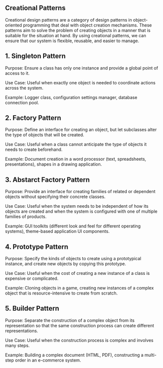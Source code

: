 ## Creational Patterns

Creational design patterns are a category of design patterns in object-oriented programming that deal with object creation mechanisms. These patterns aim to solve the problem of creating objects in a manner that is suitable for the situation at hand. By using creational patterns, we can ensure that our system is flexible, reusable, and easier to manage.

## 1. Singleton Pattern

Purpose: Ensure a class has only one instance and provide a global point of access to it.

Use Case: Useful when exactly one object is needed to coordinate actions across the system.

Example: Logger class, configuration settings manager, database connection pool.

## 2. Factory Pattern

Purpose: Define an interface for creating an object, but let subclasses alter the type of objects that will be created.

Use Case: Useful when a class cannot anticipate the type of objects it needs to create beforehand.

Example: Document creation in a word processor (text, spreadsheets, presentations), shapes in a drawing application.

## 3. Abstarct Factory Pattern

Purpose: Provide an interface for creating families of related or dependent objects without specifying their concrete classes.

Use Case: Useful when the system needs to be independent of how its objects are created and when the system is configured with one of multiple families of products.

Example: GUI toolkits (different look and feel for different operating systems), theme-based application UI components.

## 4. Prototype Pattern

Purpose: Specify the kinds of objects to create using a prototypical instance, and create new objects by copying this prototype.

Use Case: Useful when the cost of creating a new instance of a class is expensive or complicated.

Example: Cloning objects in a game, creating new instances of a complex object that is resource-intensive to create from scratch.

## 5. Builder Pattern

Purpose: Separate the construction of a complex object from its representation so that the same construction process can create different representations.

Use Case: Useful when the construction process is complex and involves many steps.

Example: Building a complex document (HTML, PDF), constructing a multi-step order in an e-commerce system.